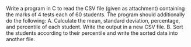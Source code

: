 Write a program in C to read the CSV file (given as attachment) containing the marks of 4 tests
   each of 60 students. The program should additionally do the following:
A. Calculate the mean, standard deviation, percentage, and percentile of each student.
   Write the output in a new CSV file.
B. Sort the students according to their percentile and write the sorted data into another
   file.

